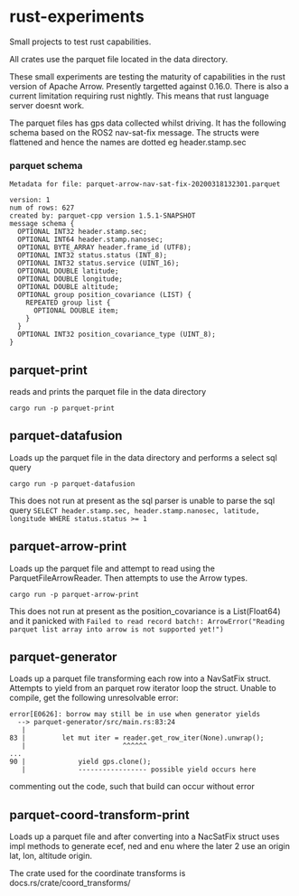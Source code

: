 # rust-experiments
Small projects to test rust capabilities.

All crates use the parquet file located in the data directory.

These small experiments are testing the maturity of capabilities in the rust version of Apache Arrow. Presently targetted against 0.16.0. There is also a current limitation requiring rust nightly. This means that rust language server doesnt work.

The parquet files has gps data collected whilst driving. It has the following schema based on the ROS2 nav-sat-fix message. The structs were flattened and hence the names are dotted eg header.stamp.sec 

### parquet schema
```
Metadata for file: parquet-arrow-nav-sat-fix-20200318132301.parquet

version: 1
num of rows: 627
created by: parquet-cpp version 1.5.1-SNAPSHOT
message schema {
  OPTIONAL INT32 header.stamp.sec;
  OPTIONAL INT64 header.stamp.nanosec;
  OPTIONAL BYTE_ARRAY header.frame_id (UTF8);
  OPTIONAL INT32 status.status (INT_8);
  OPTIONAL INT32 status.service (UINT_16);
  OPTIONAL DOUBLE latitude;
  OPTIONAL DOUBLE longitude;
  OPTIONAL DOUBLE altitude;
  OPTIONAL group position_covariance (LIST) {
    REPEATED group list {
      OPTIONAL DOUBLE item;
    }
  }
  OPTIONAL INT32 position_covariance_type (UINT_8);
}
```

## parquet-print
reads and prints the parquet file in the data directory 
```
cargo run -p parquet-print 
```

## parquet-datafusion
Loads up the parquet file in the data directory and performs a select sql query
```
cargo run -p parquet-datafusion
```
This does not run at present as the sql parser is unable to parse the sql query `SELECT header.stamp.sec, header.stamp.nanosec, latitude, longitude WHERE status.status >= 1`

## parquet-arrow-print
Loads up the parquet file and attempt to read using the ParquetFileArrowReader. Then attempts to use the Arrow types.
```
cargo run -p parquet-arrow-print
```
This does not run at present as the position_covariance is a List(Float64) and it panicked with `Failed to read record batch!: ArrowError("Reading parquet list array into arrow is not supported yet!")`

## parquet-generator

Loads up a parquet file transforming each row into a NavSatFix struct. Attempts to yield from an parquet row iterator loop the struct. Unable to compile, get the following unresolvable error:
```
error[E0626]: borrow may still be in use when generator yields
  --> parquet-generator/src/main.rs:83:24
   |
83 |         let mut iter = reader.get_row_iter(None).unwrap();
   |                        ^^^^^^
...
90 |             yield gps.clone();
   |             ----------------- possible yield occurs here

```

commenting out the code, such that build can occur without error

## parquet-coord-transform-print

Loads up a parquet file and after converting into a NacSatFix struct uses impl methods to generate ecef, ned and enu where the later 2 use an origin lat, lon, altitude origin.

The crate used for the coordinate transforms is docs.rs/crate/coord_transforms/
